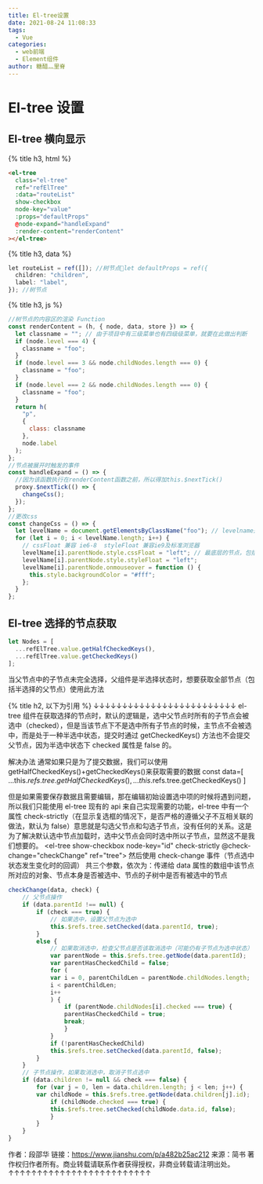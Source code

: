 ```yaml
---
title: El-tree设置
date: 2021-08-24 11:08:33
tags:
  - Vue
categories:
  - web前端
  - Element组件
author: 糖醋灬里脊
---
```


# El-tree 设置

## El-tree 横向显示

{% title h3, html %}

```html
<el-tree
  class="el-tree"
  ref="refElTree"
  :data="routeList"
  show-checkbox
  node-key="value"
  :props="defaultProps"
  @node-expand="handleExpand"
  :render-content="renderContent"
></el-tree>
```
{% title h3, data %}


```js
let routeList = ref([]); //树节点let defaultProps = ref({
  children: "children",
  label: "label",
}); //树节点
```

{% title h3, js %}

```js
//树节点的内容区的渲染 Function
const renderContent = (h, { node, data, store }) => {
  let classname = ""; // 由于项目中有三级菜单也有四级级菜单，就要在此做出判断
  if (node.level === 4) {
    classname = "foo";
  }
  if (node.level === 3 && node.childNodes.length === 0) {
    classname = "foo";
  }
  if (node.level === 2 && node.childNodes.length === 0) {
    classname = "foo";
  }
  return h(
    "p",
    {
      class: classname
    },
    node.label
  );
};
//节点被展开时触发的事件
const handleExpand = () => {
  //因为该函数执行在renderContent函数之前，所以得加this.$nextTick()
  proxy.$nextTick(() => {
    changeCss();
  });
};
//更改css
const changeCss = () => {
  let levelName = document.getElementsByClassName("foo"); // levelname是上面的最底层节点的名字
  for (let i = 0; i < levelName.length; i++) {
    // cssFloat 兼容 ie6-8  styleFloat 兼容ie9及标准浏览器
    levelName[i].parentNode.style.cssFloat = "left"; // 最底层的节点，包括多选框和名字都让他左浮动
    levelName[i].parentNode.style.styleFloat = "left";
    levelName[i].parentNode.onmouseover = function () {
      this.style.backgroundColor = "#fff";
    };
  }
};
```

## El-tree 选择的节点获取

```js
let Nodes = [
  ...refElTree.value.getHalfCheckedKeys(),
  ...refElTree.value.getCheckedKeys()
];
```

当父节点中的子节点未完全选择，父组件是半选择状态时，想要获取全部节点（包括半选择的父节点）使用此方法


{% title h2, 以下为引用 %}
↓↓↓↓↓↓↓↓↓↓↓↓↓↓↓↓↓↓↓↓↓↓↓↓↓
el-tree 组件在获取选择的节点时，默认的逻辑是，选中父节点时所有的子节点会被选中（checked），但是当该节点下不是选中所有子节点的时候，主节点不会被选中，而是处于一种半选中状态，提交时通过 getCheckedKeys() 方法也不会提交父节点，因为半选中状态下 checked 属性是 false 的。

解决办法
通常如果只是为了提交数据，我们可以使用 getHalfCheckedKeys()+getCheckedKeys()来获取需要的数据
const data=[
...this.$refs.tree.getHalfCheckedKeys(),
...this.$refs.tree.getCheckedKeys()
]

但是如果需要保存数据且需要编辑，那在编辑初始设置选中项的时候将遇到问题，所以我们只能使用 el-tree 现有的 api 来自己实现需要的功能，el-tree 中有一个属性 check-strictly（在显示复选框的情况下，是否严格的遵循父子不互相关联的做法，默认为 false）意思就是勾选父节点和勾选子节点，没有任何的关系。这是为了解决默认选中节点加载时，选中父节点会同时选中所以子节点，显然这不是我们想要的。
<el-tree
show-checkbox
node-key="id"
check-strictly
@check-change="checkChange"
ref="tree">
</el-tree>
然后使用 check-change 事件（节点选中状态发生变化时的回调）
共三个参数，依次为：传递给 data 属性的数组中该节点所对应的对象、节点本身是否被选中、节点的子树中是否有被选中的节点

```js
checkChange(data, check) {
    // 父节点操作
    if (data.parentId !== null) {
        if (check === true) {
            // 如果选中，设置父节点为选中
            this.$refs.tree.setChecked(data.parentId, true);
        }
        else {
            // 如果取消选中，检查父节点是否该取消选中（可能仍有子节点为选中状态）
            var parentNode = this.$refs.tree.getNode(data.parentId);
            var parentHasCheckedChild = false;
            for (
            var i = 0, parentChildLen = parentNode.childNodes.length;
            i < parentChildLen;
            i++
            ) {
                if (parentNode.childNodes[i].checked === true) {
                parentHasCheckedChild = true;
                break;
                }
            }
            if (!parentHasCheckedChild)
            this.$refs.tree.setChecked(data.parentId, false);
        }
    }
    // 子节点操作，如果取消选中，取消子节点选中
    if (data.children != null && check === false) {
        for (var j = 0, len = data.children.length; j < len; j++) {
        var childNode = this.$refs.tree.getNode(data.children[j].id);
            if (childNode.checked === true) {
            this.$refs.tree.setChecked(childNode.data.id, false);
            }
        }
    }
}
```

作者：段邵华
链接：https://www.jianshu.com/p/a482b25ac212
来源：简书
著作权归作者所有。商业转载请联系作者获得授权，非商业转载请注明出处。
↑↑↑↑↑↑↑↑↑↑↑↑↑↑↑↑↑↑↑↑↑↑↑↑↑
